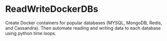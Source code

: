 # ReadWriteDockerDBs
Create Docker containers for popular databases (MYSQL, MongoDB, Redis, and Cassandra). Then automate reading and writing data to each database using python time loops.
